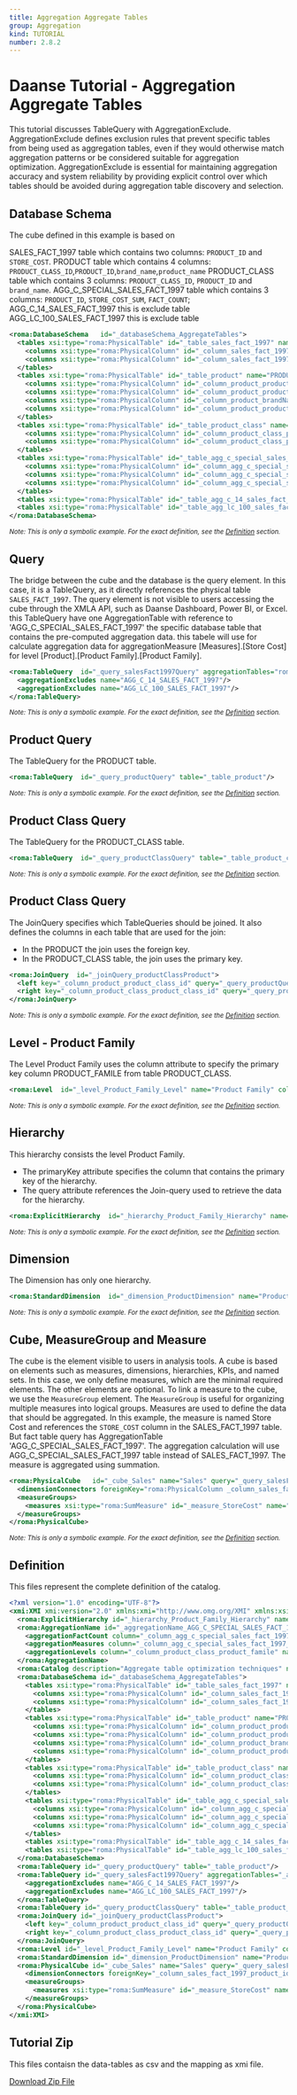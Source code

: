 ```yaml
---
title: Aggregation Aggregate Tables
group: Aggregation
kind: TUTORIAL
number: 2.8.2
---
```

# Daanse Tutorial - Aggregation Aggregate Tables

This tutorial discusses TableQuery with AggregationExclude.
AggregationExclude defines exclusion rules that prevent specific tables from being used as aggregation tables,
even if they would otherwise match aggregation patterns or be considered suitable for aggregation optimization.
AggregationExclude is essential for maintaining aggregation accuracy and system reliability by providing explicit
control over which tables should be avoided during aggregation table discovery and selection.


## Database Schema

The cube defined in this example is based on

SALES_FACT_1997 table which contains two columns: `PRODUCT_ID` and `STORE_COST`.
PRODUCT table which contains 4 columns: `PRODUCT_CLASS_ID`,`PRODUCT_ID`,`brand_name`,`product_name`
PRODUCT_CLASS table which contains 3 columns: `PRODUCT_CLASS_ID`, `PRODUCT_ID` and `brand_name`.
AGG_C_SPECIAL_SALES_FACT_1997 table which contains 3 columns: `PRODUCT_ID`, `STORE_COST_SUM`, `FACT_COUNT`;
AGG_C_14_SALES_FACT_1997 this is exclude table
AGG_LC_100_SALES_FACT_1997 this is exclude table


```xml
<roma:DatabaseSchema   id="_databaseSchema_AggregateTables">
  <tables xsi:type="roma:PhysicalTable" id="_table_sales_fact_1997" name="SALES_FACT_1997">
    <columns xsi:type="roma:PhysicalColumn" id="_column_sales_fact_1997_product_id" name="PRODUCT_ID" type="Integer"/>
    <columns xsi:type="roma:PhysicalColumn" id="_column_sales_fact_1997_store_cost" name="STORE_COST" type="Decimal" columnSize="10" decimalDigits="4"/>
  </tables>
  <tables xsi:type="roma:PhysicalTable" id="_table_product" name="PRODUCT">
    <columns xsi:type="roma:PhysicalColumn" id="_column_product_product_class_id" name="PRODUCT_CLASS_ID" type="Integer"/>
    <columns xsi:type="roma:PhysicalColumn" id="_column_product_product_id" name="PRODUCT_ID" type="Integer"/>
    <columns xsi:type="roma:PhysicalColumn" id="_column_product_brandName" name="brand_name" columnSize="60"/>
    <columns xsi:type="roma:PhysicalColumn" id="_column_product_productName" name="product_name" columnSize="60"/>
  </tables>
  <tables xsi:type="roma:PhysicalTable" id="_table_product_class" name="PRODUCT_CLASS">
    <columns xsi:type="roma:PhysicalColumn" id="_column_product_class_product_class_id" name="PRODUCT_CLASS_ID" type="Integer"/>
    <columns xsi:type="roma:PhysicalColumn" id="_column_product_class_product_famile" name="PRODUCT_FAMILE" columnSize="60"/>
  </tables>
  <tables xsi:type="roma:PhysicalTable" id="_table_agg_c_special_sales_fact_1997" name="AGG_C_SPECIAL_SALES_FACT_1997">
    <columns xsi:type="roma:PhysicalColumn" id="_column_agg_c_special_sales_fact_1997_product_id" name="PRODUCT_ID" type="Integer"/>
    <columns xsi:type="roma:PhysicalColumn" id="_column_agg_c_special_sales_fact_1997_store_cost_sum" name="STORE_COST_SUM" type="Decimal" columnSize="10" decimalDigits="4"/>
    <columns xsi:type="roma:PhysicalColumn" id="_column_agg_c_special_sales_fact_1997_fact_count" name="FACT_COUNT" type="Integer"/>
  </tables>
  <tables xsi:type="roma:PhysicalTable" id="_table_agg_c_14_sales_fact_1997" name="AGG_C_14_SALES_FACT_1997"/>
  <tables xsi:type="roma:PhysicalTable" id="_table_agg_lc_100_sales_fact_1997" name="AGG_LC_100_SALES_FACT_1997"/>
</roma:DatabaseSchema>

```
*<small>Note: This is only a symbolic example. For the exact definition, see the [Definition](#definition) section.</small>*
## Query

The bridge between the cube and the database is the query element. In this case, it is a TableQuery, as it directly references the physical table `SALES_FACT_1997`.
The query element is not visible to users accessing the cube through the XMLA API, such as Daanse Dashboard, Power BI, or Excel.
this TableQuery have one AggregationTable with reference to 'AGG_C_SPECIAL_SALES_FACT_1997' the specific database table that contains the pre-computed aggregation data.
this tabele will use for calculate aggregation data for aggregationMeasure [Measures].[Store Cost] for level [Product].[Product Family].[Product Family].


```xml
<roma:TableQuery  id="_query_salesFact1997Query" aggregationTables="roma:AggregationName _aggregationName_AGG_C_SPECIAL_SALES_FACT_1997" table="_table_sales_fact_1997">
  <aggregationExcludes name="AGG_C_14_SALES_FACT_1997"/>
  <aggregationExcludes name="AGG_LC_100_SALES_FACT_1997"/>
</roma:TableQuery>

```
*<small>Note: This is only a symbolic example. For the exact definition, see the [Definition](#definition) section.</small>*
## Product Query

The TableQuery for the PRODUCT table.


```xml
<roma:TableQuery  id="_query_productQuery" table="_table_product"/>

```
*<small>Note: This is only a symbolic example. For the exact definition, see the [Definition](#definition) section.</small>*
## Product Class Query

The TableQuery for the PRODUCT_CLASS table.


```xml
<roma:TableQuery  id="_query_productClassQuery" table="_table_product_class"/>

```
*<small>Note: This is only a symbolic example. For the exact definition, see the [Definition](#definition) section.</small>*
## Product Class Query

The JoinQuery specifies which TableQueries should be joined. It also defines the columns in each table that are used for the join:

- In the PRODUCT the join uses the foreign key.
- In the PRODUCT_CLASS table, the join uses the primary key.


```xml
<roma:JoinQuery  id="_joinQuery_productClassProduct">
  <left key="_column_product_product_class_id" query="_query_productQuery"/>
  <right key="_column_product_class_product_class_id" query="_query_productClassQuery"/>
</roma:JoinQuery>

```
*<small>Note: This is only a symbolic example. For the exact definition, see the [Definition](#definition) section.</small>*
## Level - Product Family

The Level Product Family uses the column attribute to specify the primary key column PRODUCT_FAMILE from table PRODUCT_CLASS.


```xml
<roma:Level  id="_level_Product_Family_Level" name="Product Family" column="_column_product_class_product_famile"/>

```
*<small>Note: This is only a symbolic example. For the exact definition, see the [Definition](#definition) section.</small>*
## Hierarchy

This hierarchy consists the level Product Family.
- The primaryKey attribute specifies the column that contains the primary key of the hierarchy.
- The query attribute references the Join-query used to retrieve the data for the hierarchy.


```xml
<roma:ExplicitHierarchy  id="_hierarchy_Product_Family_Hierarchy" name="Product Family" displayFolder="Details" primaryKey="_column_product_product_id" query="_joinQuery_productClassProduct" levels="_level_Product_Family_Level"/>

```
*<small>Note: This is only a symbolic example. For the exact definition, see the [Definition](#definition) section.</small>*
## Dimension

The Dimension has only one hierarchy.


```xml
<roma:StandardDimension  id="_dimension_ProductDimension" name="Product" hierarchies="roma:ExplicitHierarchy _hierarchy_Product_Family_Hierarchy"/>

```
*<small>Note: This is only a symbolic example. For the exact definition, see the [Definition](#definition) section.</small>*
## Cube, MeasureGroup and Measure

The cube is the element visible to users in analysis tools. A cube is based on elements such as measures, dimensions, hierarchies, KPIs, and named sets.
In this case, we only define measures, which are the minimal required elements. The other elements are optional. To link a measure to the cube, we use the `MeasureGroup` element.
The `MeasureGroup` is useful for organizing multiple measures into logical groups. Measures are used to define the data that should be aggregated.
In this example, the measure is named Store Cost and references the `STORE_COST` column in the SALES_FACT_1997 table.
But fact table query has AggregationTable 'AGG_C_SPECIAL_SALES_FACT_1997'. The aggregation calculation will use AGG_C_SPECIAL_SALES_FACT_1997 table instead of SALES_FACT_1997.
The measure is aggregated using summation.


```xml
<roma:PhysicalCube   id="_cube_Sales" name="Sales" query="_query_salesFact1997Query">
  <dimensionConnectors foreignKey="roma:PhysicalColumn _column_sales_fact_1997_product_id" dimension="roma:StandardDimension _dimension_ProductDimension" overrideDimensionName="Product" id="_dimensionConnector_product"/>
  <measureGroups>
    <measures xsi:type="roma:SumMeasure" id="_measure_StoreCost" name="Store Cost" formatString=",###.00" column="_column_sales_fact_1997_store_cost"/>
  </measureGroups>
</roma:PhysicalCube>

```
*<small>Note: This is only a symbolic example. For the exact definition, see the [Definition](#definition) section.</small>*

## Definition

This files represent the complete definition of the catalog.

```xml
<?xml version="1.0" encoding="UTF-8"?>
<xmi:XMI xmi:version="2.0" xmlns:xmi="http://www.omg.org/XMI" xmlns:xsi="http://www.w3.org/2001/XMLSchema-instance" xmlns:roma="https://www.daanse.org/spec/org.eclipse.daanse.rolap.mapping">
  <roma:ExplicitHierarchy id="_hierarchy_Product_Family_Hierarchy" name="Product Family" displayFolder="Details" primaryKey="_column_product_product_id" query="_joinQuery_productClassProduct" levels="_level_Product_Family_Level"/>
  <roma:AggregationName id="_aggregationName_AGG_C_SPECIAL_SALES_FACT_1997" name="_table_agg_c_special_sales_fact_1997">
    <aggregationFactCount column="_column_agg_c_special_sales_fact_1997_fact_count"/>
    <aggregationMeasures column="_column_agg_c_special_sales_fact_1997_store_cost_sum" name="[Measures].[Store Cost]"/>
    <aggregationLevels column="_column_product_class_product_famile" name="[Product].[Product Family].[Product Family]"/>
  </roma:AggregationName>
  <roma:Catalog description="Aggregate table optimization techniques" name="Daanse Tutorial - Aggregation Aggregate Tables" cubes="_cube_Sales"/>
  <roma:DatabaseSchema id="_databaseSchema_AggregateTables">
    <tables xsi:type="roma:PhysicalTable" id="_table_sales_fact_1997" name="SALES_FACT_1997">
      <columns xsi:type="roma:PhysicalColumn" id="_column_sales_fact_1997_product_id" name="PRODUCT_ID" type="Integer"/>
      <columns xsi:type="roma:PhysicalColumn" id="_column_sales_fact_1997_store_cost" name="STORE_COST" type="Decimal" columnSize="10" decimalDigits="4"/>
    </tables>
    <tables xsi:type="roma:PhysicalTable" id="_table_product" name="PRODUCT">
      <columns xsi:type="roma:PhysicalColumn" id="_column_product_product_class_id" name="PRODUCT_CLASS_ID" type="Integer"/>
      <columns xsi:type="roma:PhysicalColumn" id="_column_product_product_id" name="PRODUCT_ID" type="Integer"/>
      <columns xsi:type="roma:PhysicalColumn" id="_column_product_brandName" name="brand_name" columnSize="60"/>
      <columns xsi:type="roma:PhysicalColumn" id="_column_product_productName" name="product_name" columnSize="60"/>
    </tables>
    <tables xsi:type="roma:PhysicalTable" id="_table_product_class" name="PRODUCT_CLASS">
      <columns xsi:type="roma:PhysicalColumn" id="_column_product_class_product_class_id" name="PRODUCT_CLASS_ID" type="Integer"/>
      <columns xsi:type="roma:PhysicalColumn" id="_column_product_class_product_famile" name="PRODUCT_FAMILE" columnSize="60"/>
    </tables>
    <tables xsi:type="roma:PhysicalTable" id="_table_agg_c_special_sales_fact_1997" name="AGG_C_SPECIAL_SALES_FACT_1997">
      <columns xsi:type="roma:PhysicalColumn" id="_column_agg_c_special_sales_fact_1997_product_id" name="PRODUCT_ID" type="Integer"/>
      <columns xsi:type="roma:PhysicalColumn" id="_column_agg_c_special_sales_fact_1997_store_cost_sum" name="STORE_COST_SUM" type="Decimal" columnSize="10" decimalDigits="4"/>
      <columns xsi:type="roma:PhysicalColumn" id="_column_agg_c_special_sales_fact_1997_fact_count" name="FACT_COUNT" type="Integer"/>
    </tables>
    <tables xsi:type="roma:PhysicalTable" id="_table_agg_c_14_sales_fact_1997" name="AGG_C_14_SALES_FACT_1997"/>
    <tables xsi:type="roma:PhysicalTable" id="_table_agg_lc_100_sales_fact_1997" name="AGG_LC_100_SALES_FACT_1997"/>
  </roma:DatabaseSchema>
  <roma:TableQuery id="_query_productQuery" table="_table_product"/>
  <roma:TableQuery id="_query_salesFact1997Query" aggregationTables="_aggregationName_AGG_C_SPECIAL_SALES_FACT_1997" table="_table_sales_fact_1997">
    <aggregationExcludes name="AGG_C_14_SALES_FACT_1997"/>
    <aggregationExcludes name="AGG_LC_100_SALES_FACT_1997"/>
  </roma:TableQuery>
  <roma:TableQuery id="_query_productClassQuery" table="_table_product_class"/>
  <roma:JoinQuery id="_joinQuery_productClassProduct">
    <left key="_column_product_product_class_id" query="_query_productQuery"/>
    <right key="_column_product_class_product_class_id" query="_query_productClassQuery"/>
  </roma:JoinQuery>
  <roma:Level id="_level_Product_Family_Level" name="Product Family" column="_column_product_class_product_famile"/>
  <roma:StandardDimension id="_dimension_ProductDimension" name="Product" hierarchies="_hierarchy_Product_Family_Hierarchy"/>
  <roma:PhysicalCube id="_cube_Sales" name="Sales" query="_query_salesFact1997Query">
    <dimensionConnectors foreignKey="_column_sales_fact_1997_product_id" dimension="_dimension_ProductDimension" overrideDimensionName="Product" id="_dimensionConnector_product"/>
    <measureGroups>
      <measures xsi:type="roma:SumMeasure" id="_measure_StoreCost" name="Store Cost" formatString="#,###.00" column="_column_sales_fact_1997_store_cost"/>
    </measureGroups>
  </roma:PhysicalCube>
</xmi:XMI>

```



## Tutorial Zip
This files contaisn the data-tables as csv and the mapping as xmi file.

<a href="./zip/tutorial.aggregation.aggregatetables.zip" download>Download Zip File</a>
